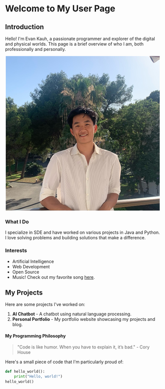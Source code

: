 # Welcome to My User Page

## Introduction
Hello! I'm Evan Kauh, a passionate programmer and explorer of the digital and physical worlds. This page is a brief overview of who I am, both professionally and personally.

<!-- ![Evan Profile img](images/profile_pic.jpeg) -->
<div align = "center"> 
    <img src="images/profile_pic.jpeg" alt="Alt text" width="500" height="500">
</div>


### What I Do
I specialize in SDE and have worked on various projects in Java and Python. I love solving problems and building solutions that make a difference.

### Interests
- Artificial Intelligence
- Web Development
- Open Source
- Music! Check out my favorite song [here](https://www.youtube.com/watch?v=dQw4w9WgXcQ).

## My Projects
Here are some projects I've worked on:

1. **AI Chatbot** - A chatbot using natural language processing.
2. **Personal Portfolio** - My portfolio website showcasing my projects and blog. 



#### My Programming Philosophy
> "Code is like humor. When you have to explain it, it’s bad." - Cory House

Here's a small piece of code that I'm particularly proud of:

```python
def hello_world():
    print("Hello, world!")
hello_world()
